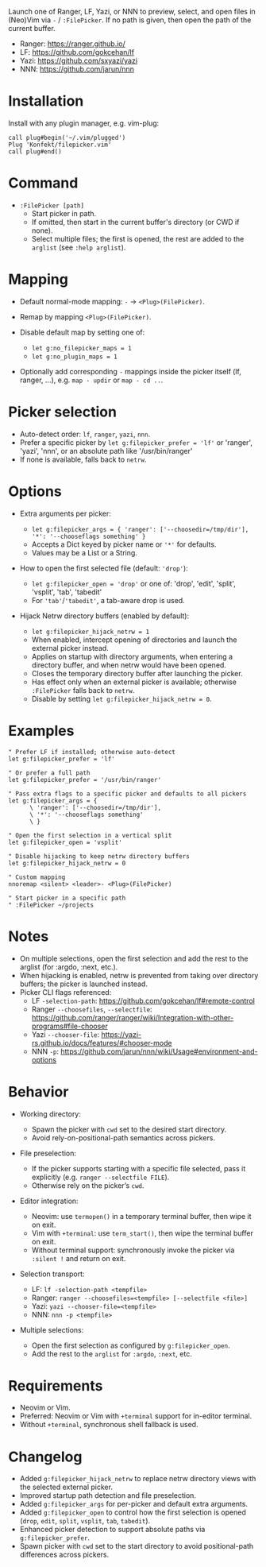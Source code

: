 Launch one of Ranger, LF, Yazi, or NNN to preview, select, and open files in (Neo)Vim via `-` / `:FilePicker`.
If no path is given, then open the path of the current buffer.

- Ranger: https://ranger.github.io/
- LF: https://github.com/gokcehan/lf
- Yazi: https://github.com/sxyazi/yazi
- NNN: https://github.com/jarun/nnn


# Installation

Install with any plugin manager, e.g. vim-plug:

```vim
call plug#begin('~/.vim/plugged')
Plug 'Konfekt/filepicker.vim'
call plug#end()
```


# Command

- `:FilePicker [path]`
    - Start picker in path.
    - If omitted, then start in the current buffer's directory (or CWD if none).
    - Select multiple files; the first is opened, the rest are added to the `arglist` (see `:help arglist`).


# Mapping

- Default normal-mode mapping: `-` → `<Plug>(FilePicker)`.
- Remap by mapping `<Plug>(FilePicker)`.
- Disable default map by setting one of:
    - `let g:no_filepicker_maps = 1`
    - `let g:no_plugin_maps = 1`

- Optionally add corresponding `-` mappings inside the picker itself (lf, ranger, ...), e.g. `map - updir` or `map - cd ..`.


# Picker selection

- Auto-detect order: `lf`, `ranger`, `yazi`, `nnn`.
- Prefer a specific picker by `let g:filepicker_prefer = 'lf'` or 'ranger', 'yazi', 'nnn', or an absolute path like '/usr/bin/ranger'
- If none is available, falls back to `netrw`.

# Options

- Extra arguments per picker:
    - `let g:filepicker_args = { 'ranger': ['--choosedir=/tmp/dir'], '*': '--chooseflags something' }`
    - Accepts a Dict keyed by picker name or `'*'` for defaults.
    - Values may be a List or a String.

- How to open the first selected file (default: `'drop'`):
    - `let g:filepicker_open = 'drop'` or one of: 'drop', 'edit', 'split', 'vsplit', 'tab', 'tabedit'
    - For `'tab'`/`'tabedit'`, a tab-aware drop is used.

- Hijack Netrw directory buffers (enabled by default):
    - `let g:filepicker_hijack_netrw = 1`
    - When enabled, intercept opening of directories and launch the external picker instead.
    - Applies on startup with directory arguments, when entering a directory buffer, and when netrw would have been opened.
    - Closes the temporary directory buffer after launching the picker.
    - Has effect only when an external picker is available; otherwise `:FilePicker` falls back to `netrw`.
    - Disable by setting `let g:filepicker_hijack_netrw = 0`.

# Examples

```vim
" Prefer LF if installed; otherwise auto-detect
let g:filepicker_prefer = 'lf'

" Or prefer a full path
let g:filepicker_prefer = '/usr/bin/ranger'

" Pass extra flags to a specific picker and defaults to all pickers
let g:filepicker_args = {
      \ 'ranger': ['--choosedir=/tmp/dir'],
      \ '*': '--chooseflags something'
      \ }

" Open the first selection in a vertical split
let g:filepicker_open = 'vsplit'

" Disable hijacking to keep netrw directory buffers
let g:filepicker_hijack_netrw = 0

" Custom mapping
nnoremap <silent> <leader>- <Plug>(FilePicker)

" Start picker in a specific path
" :FilePicker ~/projects
```


# Notes

- On multiple selections, open the first selection and add the rest to the arglist (for :argdo, :next, etc.).
- When hijacking is enabled, netrw is prevented from taking over directory buffers; the picker is launched instead.
- Picker CLI flags referenced:
    - LF `-selection-path`: https://github.com/gokcehan/lf#remote-control
    - Ranger `--choosefiles`, `--selectfile`: https://github.com/ranger/ranger/wiki/Integration-with-other-programs#file-chooser
    - Yazi `--chooser-file`: https://yazi-rs.github.io/docs/features/#chooser-mode
    - NNN `-p`: https://github.com/jarun/nnn/wiki/Usage#environment-and-options


# Behavior

- Working directory:
    - Spawn the picker with `cwd` set to the desired start directory.
    - Avoid rely-on-positional-path semantics across pickers.

- File preselection:
    - If the picker supports starting with a specific file selected, pass it explicitly (e.g. `ranger --selectfile FILE`).
    - Otherwise rely on the picker’s `cwd`.

- Editor integration:
    - Neovim: use `termopen()` in a temporary terminal buffer, then wipe it on exit.
    - Vim with `+terminal`: use `term_start()`, then wipe the terminal buffer on exit.
    - Without terminal support: synchronously invoke the picker via `:silent !` and return on exit.

- Selection transport:
    - LF: `lf -selection-path <tempfile>`
    - Ranger: `ranger --choosefiles=<tempfile> [--selectfile <file>]`
    - Yazi: `yazi --chooser-file=<tempfile>`
    - NNN: `nnn -p <tempfile>`

- Multiple selections:
    - Open the first selection as configured by `g:filepicker_open`.
    - Add the rest to the `arglist` for `:argdo`, `:next`, etc.


# Requirements

- Neovim or Vim.
- Preferred: Neovim or Vim with `+terminal` support for in-editor terminal.
- Without `+terminal`, synchronous shell fallback is used.


# Changelog

- Added `g:filepicker_hijack_netrw` to replace netrw directory views with the selected external picker.
- Improved startup path detection and file preselection.
- Added `g:filepicker_args` for per-picker and default extra arguments.
- Added `g:filepicker_open` to control how the first selection is opened (`drop`, `edit`, `split`, `vsplit`, `tab`, `tabedit`).
- Enhanced picker detection to support absolute paths via `g:filepicker_prefer`.
- Spawn picker with `cwd` set to the start directory to avoid positional-path differences across pickers.
